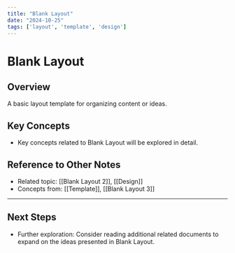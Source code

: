 ```yaml
---
title: "Blank Layout"
date: "2024-10-25"
tags: ['layout', 'template', 'design']
---
```


# Blank Layout

## Overview

A basic layout template for organizing content or ideas.

## Key Concepts

- Key concepts related to Blank Layout will be explored in detail.
  
## Reference to Other Notes

- Related topic: [[Blank Layout 2]], [[Design]]
- Concepts from: [[Template]], [[Blank Layout 3]]
---

## Next Steps

- Further exploration: Consider reading additional related documents to expand on the ideas presented in Blank Layout.
